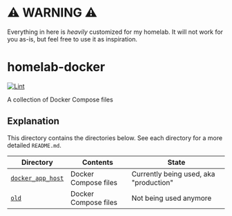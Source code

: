 # ⚠️ WARNING ⚠️

Everything in here is *heavily* customized for my homelab. It will not work for you as-is, but feel free to use it as inspiration.

# homelab-docker

[![Lint](https://github.com/loganmarchione/homelab-docker/actions/workflows/lint.yml/badge.svg)](https://github.com/loganmarchione/homelab-docker/actions/workflows/lint.yml)

A collection of Docker Compose files

## Explanation

This directory contains the directories below. See each directory for a more detailed `README.md`.

| Directory                            | Contents              | State                                           |
|--------------------------------------|-----------------------|-------------------------------------------------|
| [`docker_app_host`](docker_app_host) | Docker Compose files  | Currently being used, aka "production"          |
| [`old`](old)                         | Docker Compose files  | Not being used anymore                          |
